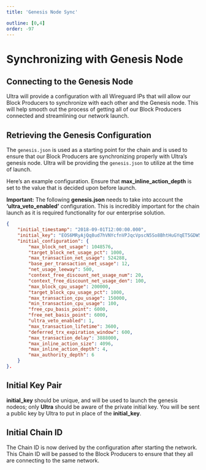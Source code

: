 ```yaml
---
title: 'Genesis Node Sync'

outline: [0,4]
order: -97
---
```


# Synchronizing with Genesis Node

## Connecting to the Genesis Node

Ultra will provide a configuration with all Wireguard IPs that will allow our Block Producers to synchronize with each other and the Genesis node. This will help smooth out the process of getting all of our Block Producers connected and streamlining our network launch.

## Retrieving the Genesis Configuration

The `genesis.json` is used as a starting point for the chain and is used to ensure that our Block Producers are synchronizing properly with Ultra’s genesis node. Ultra will be providing the `genesis.json` to utilize at the time of launch.

Here’s an example configuration. Ensure that **max\_inline\_action\_depth** is set to the value that is decided upon before launch.

**Important:** The following **genesis.json** needs to take into account the **‘ultra\_veto\_enabled’** configuration. This is incredibly important for the chain launch as it is required functionality for our enterprise solution.

```json
{
    "initial_timestamp": "2018-09-01T12:00:00.000",
    "initial_key": "EOS6MRyAjQq8ud7hVNYcfnVPJqcVpscN5So8BhtHuGYqET5GDW5CV",
    "initial_configuration": {
      	"max_block_net_usage": 1048576,
		"target_block_net_usage_pct": 1000,
		"max_transaction_net_usage": 524288,
		"base_per_transaction_net_usage": 12,
		"net_usage_leeway": 500,
		"context_free_discount_net_usage_num": 20,
		"context_free_discount_net_usage_den": 100,
		"max_block_cpu_usage": 200000,
		"target_block_cpu_usage_pct": 1000,
		"max_transaction_cpu_usage": 150000,
		"min_transaction_cpu_usage": 100,
		"free_cpu_basis_point": 6000,
		"free_net_basis_point": 6000,
		"ultra_veto_enabled": 1,
		"max_transaction_lifetime": 3600,
		"deferred_trx_expiration_window": 600,
		"max_transaction_delay": 3888000,
		"max_inline_action_size": 4096,
		"max_inline_action_depth": 4,
		"max_authority_depth": 6
    }
}.
```

## Initial Key Pair

**initial\_key** should be unique, and will be used to launch the genesis nodeos; only **Ultra** should be aware of the private initial key. You will be sent a public key by Ultra to put in place of the **initial\_key**.

## Initial Chain ID

The Chain ID is now derived by the configuration after starting the network. This Chain ID will be passed to the Block Producers to ensure that they all are connecting to the same network.